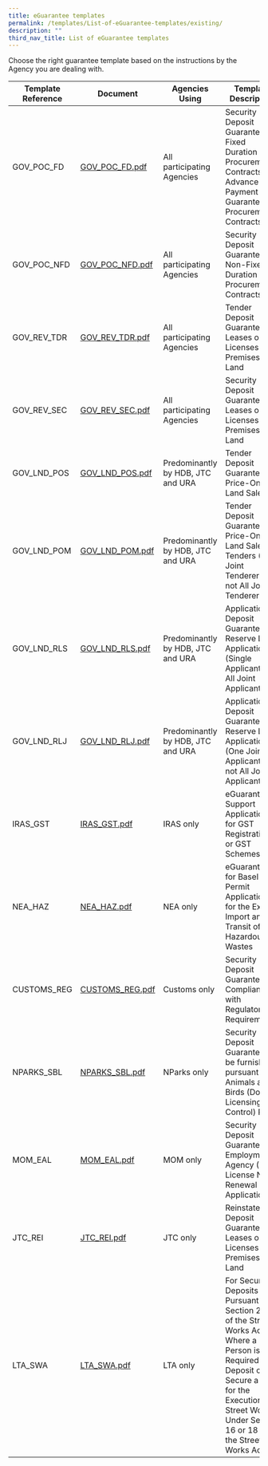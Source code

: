 ```yaml
---
title: eGuarantee templates
permalink: /templates/List-of-eGuarantee-templates/existing/
description: ""
third_nav_title: List of eGuarantee templates
---
```


Choose the right guarantee template based on the instructions by the Agency you are dealing with.

| Template Reference | Document |Agencies Using | Template Description| 
| -------- | -------- | -------- |-------- |
| GOV_POC_FD | [GOV_POC_FD.pdf](/files/GOV_POC_FD.pdf) | All participating Agencies | Security Deposit Guarantee for Fixed Duration Procurement Contracts/ Advance Payment Guarantee for Procurement Contracts|
| GOV_POC_NFD |[GOV_POC_NFD.pdf](/files/GOV_POC_NFD.pdf) | All participating Agencies | Security Deposit Guarantee for Non-Fixed Duration Procurement Contracts |
| GOV_REV_TDR | [GOV_REV_TDR.pdf](/files/GOV_REV_TDR.pdf)| All participating Agencies | Tender Deposit Guarantee for Leases or Licenses of Premises/ Land |
| GOV_REV_SEC |[GOV_REV_SEC.pdf](/files/GOV_REV_SEC.pdf)  | All participating Agencies | Security Deposit Guarantee for Leases or Licenses of Premises/ Land |
| GOV_LND_POS | [GOV_LND_POS.pdf](/files/GOV_LND_POS.pdf) | Predominantly by HDB, JTC and URA | Tender Deposit Guarantee for Price-Only Land Sale |
| GOV_LND_POM |[GOV_LND_POM.pdf](/files/GOV_LND_POM.pdf)  | Predominantly by HDB, JTC and URA | Tender Deposit Guarantee for Price-Only Land Sale Tenders (One Joint Tenderers but not All Joint Tenderers) | 
| GOV_LND_RLS | [GOV_LND_RLS.pdf](/files/GOV_LND_RLS.pdf) | Predominantly by HDB, JTC and URA | Application Deposit Guarantee for Reserve List Applications (Single Applicant or All Joint Applicants) |
| GOV_LND_RLJ | [GOV_LND_RLJ.pdf](/files/GOV_LND_RLJ.pdf) | Predominantly by HDB, JTC and URA | Application Deposit Guarantee for Reserve List Applications (One Joint Applicant but not All Joint Applicants) |
|IRAS_GST | [IRAS_GST.pdf](/files/IRAS_GST.pdf) | IRAS only | eGuarantee to Support Applications for GST Registration or GST Schemes |
|NEA_HAZ | [NEA_HAZ.pdf](/files/NEA_HAZ.pdf) | NEA only | eGuarantee for Basel Permit Application for the Export, Import and Transit of Hazardous Wastes | 
|CUSTOMS_REG| [CUSTOMS_REG.pdf](/files/CUSTOMS_REG.pdf) | Customs only | Security Deposit Guarantee for Compliance with Regulatory Requirements |
|NPARKS_SBL| [NPARKS_SBL.pdf](/files/NPARKS_SBL.pdf) | NParks only | Security Deposit Guarantee to be furnished pursuant to Animals and Birds (Dog Licensing and Control) Rules |
|MOM_EAL| [MOM_EAL.pdf](/files/MOM_EAL.pdf) | MOM only | Security Deposit Guarantee for Employment Agency (EA) License New/ Renewal Application |
|JTC_REI| [JTC_REI.pdf](/files/JTC_REI.pdf) | JTC only | Reinstatement Deposit Guarantee for Leases or Licenses of Premises/ Land |
|LTA_SWA | [LTA_SWA.pdf](/files/LTA_SWA.pdf) | LTA only | For Security Deposits Pursuant to Section 20(2) of the Street Works Act Where a Person is Required to Deposit or Secure a Sum for the Execution of Street Works Under Section 16 or 18 of the Street Works Act